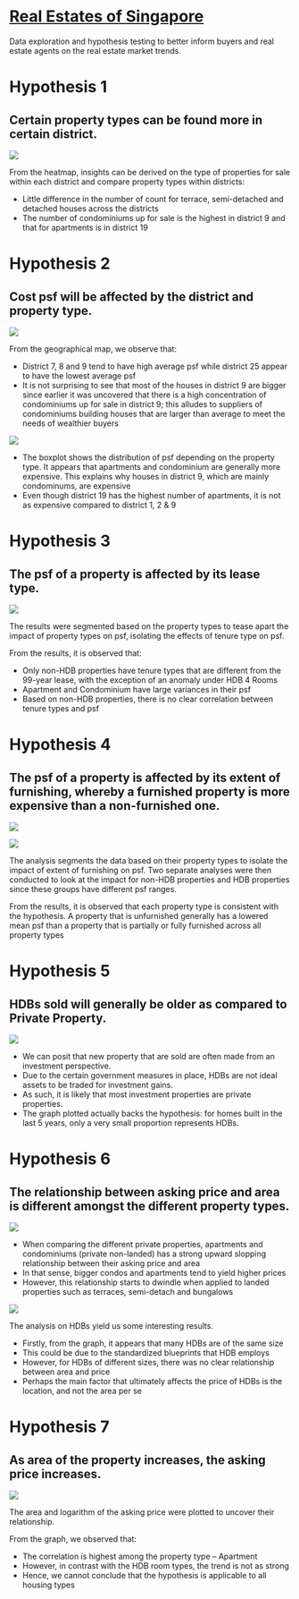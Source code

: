 # [Real Estates of Singapore](https://www.visitsingapore.com/en/)
Data exploration and hypothesis testing to better inform buyers and real estate agents on the real estate market trends.

# Hypothesis 1
## Certain property types can be found more in certain district. 

![](/images/Chart_1_Heatmap_of_District_vs_Property_Type.jpg)

From the heatmap, insights can be derived on the type of properties for sale within each district and compare property types within districts:
* Little difference in the number of count for terrace, semi-detached and detached houses across the districts
* The number of condominiums up for sale is the highest in district 9 and that for apartments is in district 19

# Hypothesis 2 
## Cost psf will be affected by the district and property type.

![](/images/Chart_2_PSF_vs_District_Map.jpg)

From the geographical map, we observe that:
* District 7, 8 and 9 tend to have high average psf while district 25 appear to have the lowest average psf
* It is not surprising to see that most of the houses in district 9 are bigger since earlier it was uncovered that there is a high concentration of condominiums up for sale in district 9; this alludes to suppliers of condominiums building houses that are larger than average to meet the needs of wealthier buyers

![](/images/Chart_3_PSF_vs_District.jpg)

* The boxplot shows the distribution of psf depending on the property type. It appears that apartments and condominium are generally more expensive. This explains why houses in district 9, which are mainly condominums, are expensive
* Even though district 19 has the highest number of apartments, it is not as expensive compared to district 1, 2 & 9

# Hypothesis 3
## The psf of a property is affected by its lease type.

![](/images/Chart_4_Tenure_vs_PSF_(by_Property_Type).jpg)

The results were segmented based on the property types to tease apart the impact of property types on psf, isolating the effects of tenure type on psf. 

From the results, it is observed that:
* Only non-HDB properties have tenure types that are different from the 99-year lease, with the exception of an anomaly under HDB 4 Rooms
* Apartment and Condominium have large variances in their psf
* Based on non-HDB properties, there is no clear correlation between tenure types and psf

# Hypothesis 4
## The psf of a property is affected by its extent of furnishing, whereby a furnished property is more expensive than a non-furnished one.

![](/images/Chart_5_Furnishing_vs_PSF_(non-HDB).jpg)

![](/images/Chart_6_Furnishing_vs_PSF_(HDB).jpg)

The analysis segments the data based on their property types to isolate the impact of extent of furnishing on psf. Two separate analyses were then conducted to look at the impact for non-HDB properties and HDB properties since these groups have different psf ranges. 

From the results, it is observed that each property type is consistent with the hypothesis. A property that is unfurnished generally has a lowered mean psf than a property that is partially or fully furnished across all property types

# Hypothesis 5
## HDBs sold will generally be older as compared to Private Property. 

![](/images/Chart_7_Number_of_Properties_Listed_by_Year.jpg)

* We can posit that new property that are sold are often made from an investment perspective. 
* Due to the certain government measures in place, HDBs are not ideal assets to be traded for investment gains. 
* As such, it is likely that most investment properties are private properties. 
* The graph plotted actually backs the hypothesis: for homes built in the last 5 years, only a very small proportion represents HDBs. 

# Hypothesis 6
## The relationship between asking price and area is different amongst the different property types. 

![](/images/Chart_8_Graph_of_Asking_Price_against_Area_(Private).jpg)

* When comparing the different private properties, apartments and condominiums (private non-landed) has a strong upward slopping relationship between their asking price and area
* In that sense, bigger condos and apartments tend to yield higher prices
* However, this relationship starts to dwindle when applied to landed properties such as terraces, semi-detach and bungalows

![](/images/Chart_9_Graph_of_Asking_Price_against_Area_(HDBs).jpg)

The analysis on HDBs yield us some interesting results. 
* Firstly, from the graph, it appears that many HDBs are of the same size 
* This could be due to the standardized blueprints that HDB employs
* However, for HDBs of different sizes, there was no clear relationship between area and price
* Perhaps the main factor that ultimately affects the price of HDBs is the location, and not the area per se

# Hypothesis 7
## As area of the property increases, the asking price increases.

![](/images/Chart_10_Log(Asking)_vs_Area_(by_Property_Type).jpg)

The area and logarithm of the asking price were plotted to uncover their relationship. 

From the graph, we observed that:
* The correlation is highest among the property type – Apartment
* However, in contrast with the HDB room types, the trend is not as strong
* Hence, we cannot conclude that the hypothesis is applicable to all housing types

